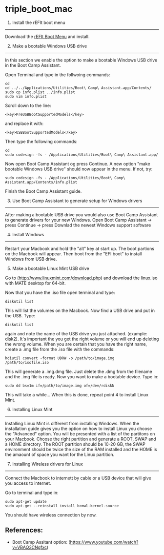 triple_boot_mac
===============

1. Install the rEFIt boot menu
------------------------------

Download the [rEFIt Boot Menu](http://refit.sourceforge.net/) and install.

2. Make a bootable Windows USB drive
------------------------------------
In this section we enable the option to make a bootable Windows USB drive in the Boot Camp Assistant.

Open Terminal and type in the follwoing commands:
```
cd 
cd ../../Applications/Utilities/Boot\ Camp\ Assistant.app/Contents/
sudo cp info.plist ../info.plist
sudo vim info.plist
```
Scroll down to the line:
```
<key>PreUSBBootSupportedModels</key>
```
and replace it with:
```
<key>USBBootSupportedModels</key>
```
Then type the following commands:
```
cd
sudo codesign -fs - /Applications/Utilities/Boot\ Camp\ Assistant.app/
```
Now open Boot Camp Assistant og press Continue. A new option "make bootable Windows USB drive" should now appear in the menu. If not, try:
```
sudo codesign -fs - /Applications/Utilities/Boot\ Camp\ Assistant.app/Contents/info.plist
```
Finish the Boot Camp Assistant guide.

3. Use Boot Camp Assistant to generate setup for Windows drivers
----------------------------------------------------------------

After making a bootable USB drive you would also use Boot Camp Assistant to generate drivers for your new Windows. 
Open Boot Camp Assistant -> press Continue -> press Downlad the newest Windows support software

4. Install Windows
------------------

Restart your Macbook and hold the "alt" key at start up. The boot partions on the Macbook will appear. Then boot from the "EFI boot" to install Windows from USB drive. 

5. Make a bootable Linux Mint USB drive

Go to (http://www.linuxmint.com/download.php) and download the linux.iso with MATE desktop for 64-bit.

Now that you have the .iso file open terminal and type:
```
diskutil list
``` 
This will list the volumes on the Macbook. Now find a USB drive and put in the USB. Type:
```
diskutil list
``` 
again and note the name of the USB drive you just attached. (example: disk2). It's important the you get the right volume or you will end up deleting the wrong volume. When you are certain that you have the right name, create a .img file from the .iso file with the commands:
```
hdiutil convert -format UDRW -o /path/to/image.img /path/to/isofile.iso
```
This will generate a .img.dmg file. Just delete the .dmg from the filename and the .img file is ready.
Now you want to make a bootable device. Type in:
```
sudo dd bs=1m if=/path/to/image.img of=/dev/rdiskN
```
This will take a while... When this is done, repeat point 4 to install Linux Mint. 

6. Installing Linux Mint
-------------------------

Installing Linux Mint is different from installing Windows. 
When the installation guide gives you the option on how to install Linux you choose the "Advanced" option. 
You will be presented with a list of the partitons on your Macbook. Choose the right partition and generate a ROOT, SWAP and a HOME directory. The ROOT partition should be 10-20 GB, the SWAP environment should be twice the size of the RAM installed and the HOME is the amaount of space you want for the Linux partition. 

7. Installing Wireless drivers for Linux
----------------------------------------

Connect the Macbook to internett by cable or a USB device that will give you access to internet.

Go to terminal and type in:
```
sudo apt-get update
sudo apt-get --reinstall install bcmwl-kernel-source
``` 
You should have wireless connection by now.

References:
-----------
- Boot Camp Assitant option: (https://www.youtube.com/watch?v=VBAQ3CNgfxc)
